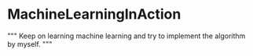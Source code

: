 # MachineLearningInAction

"""
Keep on learning machine learning and try to implement the algorithm by myself.
"""
